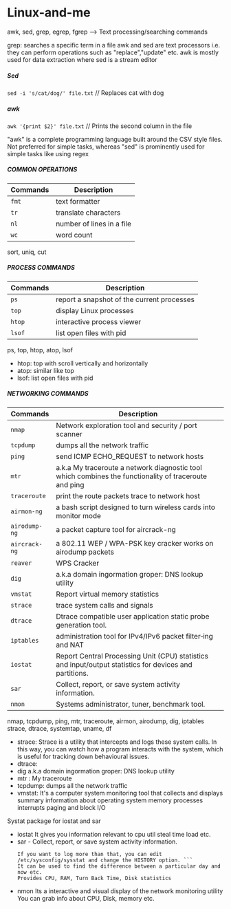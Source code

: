 # Linux-and-me

awk, sed, grep, egrep, fgrep --> Text processing/searching commands

grep: searches a specific term in a file
awk and sed are text processors i.e. they can perform operations such as "replace","update" etc.
awk is mostly used for data extraction where sed is a stream editor

##### Sed #####
`sed -i 's/cat/dog/' file.txt` // Replaces cat with dog

##### awk ####
`awk '{print $2}' file.txt` // Prints the second column in the file

"awk" is a complete programming language built around the CSV style files. Not preferred for simple tasks,
whereas "sed" is prominently used for simple tasks like using regex

##### COMMON OPERATIONS #####

| Commands | Description |
| --- | ---|
| `fmt` | text formatter |
| `tr` | translate characters |
| `nl` | number of lines in a file |
| `wc` | word count |

sort, uniq, cut 
 
##### PROCESS COMMANDS #####
| Commands | Description |
| --- | ---|
| `ps` | report a snapshot of the current processes |
| `top` | display Linux processes |
| `htop` | interactive process viewer |
| `lsof` | list open files with pid |

ps, top, htop, atop, lsof 
* htop: top with scroll vertically and horizontally
* atop: similar like top
* lsof: list open files with pid

##### NETWORKING COMMANDS #####

| Commands | Description |
| --- | ---|
| `nmap`| Network exploration tool and security / port scanner |
| `tcpdump` | dumps all the network traffic |
| `ping` | send ICMP ECHO_REQUEST to network hosts |
| `mtr` | a.k.a My traceroute   a network diagnostic tool which combines the functionality of traceroute and ping |
| `traceroute` | print the route packets trace to network host |
| `airmon-ng` |  a bash script designed to turn wireless cards into monitor mode |
| `airodump-ng` | a packet capture tool for aircrack-ng |
| `aircrack-ng` | a 802.11 WEP / WPA-PSK key cracker works on airodump packets |
| `reaver` | WPS Cracker |
| `dig` |  a.k.a domain ingormation groper: DNS lookup utility |
| `vmstat` | Report virtual memory statistics |
| `strace` | trace system calls and signals |
| `dtrace` | Dtrace compatible user application static probe generation tool. |
| `iptables` | administration tool for IPv4/IPv6 packet filter‐ing and NAT |
| `iostat` | Report  Central  Processing  Unit  (CPU)  statistics  and input/output statistics for devices and partitions.  |
| `sar` | Collect, report, or save system activity information. |
| `nmon` | Systems administrator, tuner, benchmark tool. |
nmap, tcpdump, ping, mtr, traceroute, airmon, airodump, dig, iptables
strace, dtrace, systemtap, uname, df

* strace: Strace is a utility that intercepts and logs these system calls. In this way, you can watch how a program interacts with the system, which is useful for tracking down behavioural issues. 
* dtrace: 
* dig a.k.a domain ingormation groper: DNS lookup utility
* mtr : My traceroute
* tcpdump: dumps all the network traffic
* vmstat: 
  It's a computer system monitoring tool that collects and displays summary information about 
        operating system memory
        processes
        interrupts
        paging and block I/O

Systat package for iostat and sar
* iostat 
    It gives you information relevant to cpu util steal time load etc.
* sar - Collect, report, or save system activity information. 
    ```sar is a classic Linux tool that is part of the sysstat package and should be available in just about any major distribution with your regular package manager. Once installed, it will be enabled on a Red Hat-based system, but on a Debian-based system (like Ubuntu), you might have to edit /etc/default/sysstat, and make sure that ENABLED is set to true. On a Red Hat-based system, sar will log seven days of statistics by default. 
    If you want to log more than that, you can edit /etc/sysconfig/sysstat and change the HISTORY option. ```
    It can be used to find the difference between a particular day and now etc.
    Provides CPU, RAM, Turn Back Time, Disk statistics
* nmon
    Its a interactive and visual display of the network monitoring utility
    You can grab info about CPU, Disk, memory etc.
